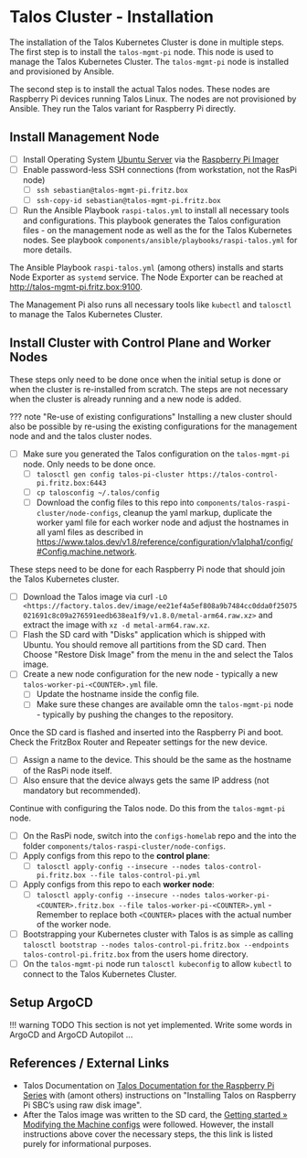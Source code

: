 # Talos Cluster - Installation

The installation of the Talos Kubernetes Cluster is done in multiple steps. The first step is to install the `talos-mgmt-pi` node. This node is used to manage the Talos Kubernetes Cluster. The `talos-mgmt-pi` node is installed and provisioned by Ansible.

The second step is to install the actual Talos nodes. These nodes are Raspberry Pi devices running Talos Linux. The nodes are not provisioned by Ansible. They run the Talos variant for Raspberry Pi directly.

## Install Management Node

- [ ] Install Operating System [Ubuntu Server](https://ubuntu.com) via the [Raspberry Pi Imager](https://www.raspberrypi.com/software)
- [ ] Enable password-less SSH connections (from workstation, not the RasPi node)
    - [ ] `ssh sebastian@talos-mgmt-pi.fritz.box`
    - [ ] `ssh-copy-id sebastian@talos-mgmt-pi.fritz.box`
- [ ] Run the Ansible Playbook `raspi-talos.yml` to install all necessary tools and configurations. This playbook generates the Talos configuration files - on the management node as well as the for the Talos Kubernetes nodes. See playbook `components/ansible/playbooks/raspi-talos.yml` for more details.

The Ansible Playbook `raspi-talos.yml` (among others) installs and starts Node Exporter as `systemd` service. The Node Exporter can be reached at <http://talos-mgmt-pi.fritz.box:9100>.

The Management Pi also runs all necessary tools like `kubectl` and `talosctl` to manage the Talos Kubernetes Cluster.

## Install Cluster with Control Plane and Worker Nodes

These steps only need to be done once when the initial setup is done or when the cluster is re-installed from scratch. The steps are not necessary when the cluster is already running and a new node is added.

??? note "Re-use of existing configurations"
    Installing a new cluster should also be possible by re-using the existing configurations for the management node and and the talos cluster nodes.

- [ ] Make sure you generated the Talos configuration on the `talos-mgmt-pi` node. Only needs to be done once.
    - [ ] `talosctl gen config talos-pi-cluster https://talos-control-pi.fritz.box:6443`
    - [ ] `cp talosconfig ~/.talos/config`
    - [ ] Download the config files to this repo into `components/talos-raspi-cluster/node-configs`, cleanup the yaml markup, duplicate the worker yaml file for each worker node and adjust the hostnames in all yaml files as described in <https://www.talos.dev/v1.8/reference/configuration/v1alpha1/config/#Config.machine.network>.

These steps need to be done for each Raspberry Pi node that should join the Talos Kubernetes cluster.

- [ ] Download the Talos image via curl `-LO <https://factory.talos.dev/image/ee21ef4a5ef808a9b7484cc0dda0f25075021691c8c09a276591eedb638ea1f9/v1.8.0/metal-arm64.raw.xz>` and extract the image with `xz -d metal-arm64.raw.xz`.
- [ ] Flash the SD card with "Disks" application which is shipped with Ubuntu. You should remove all partitions from the SD card. Then Choose "Restore Disk Image" from the menu in the and select the Talos image.
- [ ] Create a new node configuration for the new node - typically a new `talos-worker-pi-<COUNTER>.yml` file.
    - [ ] Update the hostname inside the config file.
    - [ ] Make sure these changes are available omn the `talos-mgmt-pi` node - typically by pushing the changes to the repository.

Once the SD card is flashed and inserted into the Raspberry Pi and boot. Check the FritzBox Router and Repeater settings for the new device.

- [ ] Assign a name to the device. This should be the same as the hostname of the RasPi node itself.
- [ ] Also ensure that the device always gets the same IP address (not mandatory but recommended).

Continue with configuring the Talos node. Do this from the `talos-mgmt-pi` node.

- [ ] On the RasPi node, switch into the `configs-homelab` repo and the into the folder `components/talos-raspi-cluster/node-configs`.
- [ ] Apply configs from this repo to the **control plane**:
    - [ ] `talosctl apply-config --insecure --nodes talos-control-pi.fritz.box --file talos-control-pi.yml`
- [ ] Apply configs from this repo to each **worker node**:
    - [ ] `talosctl apply-config --insecure --nodes talos-worker-pi-<COUNTER>.fritz.box --file talos-worker-pi-<COUNTER>.yml` - Remember to replace both `<COUNTER>` places with the actual number of the worker node.
- [ ] Bootstrapping your Kubernetes cluster with Talos is as simple as calling `talosctl bootstrap --nodes talos-control-pi.fritz.box --endpoints talos-control-pi.fritz.box` from the users home directory.
- [ ] On the `talos-mgmt-pi` node run `talosctl kubeconfig` to allow `kubectl` to connect to the Talos Kubernetes Cluster.

## Setup ArgoCD

!!! warning TODO
    This section is not yet implemented. Write some words in ArgoCD and ArgoCD Autopilot ...

## References / External Links

- Talos Documentation on [Talos Documentation for the Raspberry Pi Series](https://www.talos.dev/v1.8/talos-guides/install/single-board-computers/rpi_generic) with (amont others) instructions on "Installing Talos on Raspberry Pi SBC’s using raw disk image".
- After the Talos image was written to the SD card, the [Getting started &raquo; Modifying the Machine configs](https://www.talos.dev/v1.8/introduction/getting-started/#modifying-the-machine-configs) were followed. However, the install instructions above cover the necessary steps, the this link is listed purely for informational purposes.
